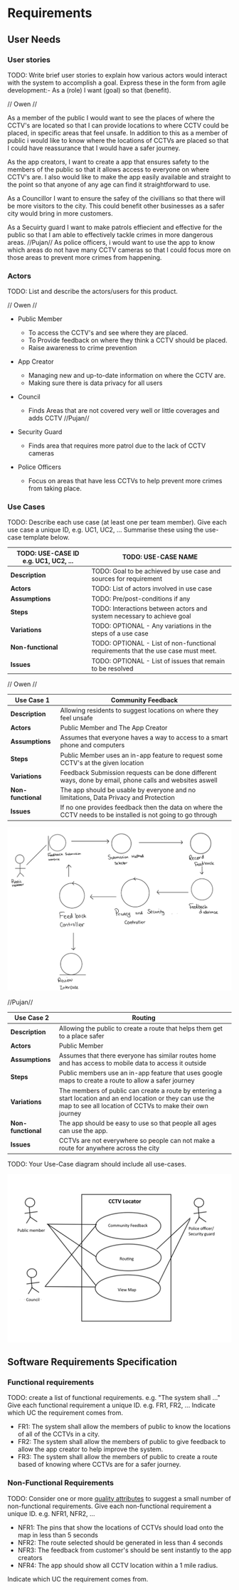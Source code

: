 # Requirements

## User Needs

### User stories
TODO: Write brief user stories to explain how various actors would interact with the system to accomplish a goal.
    Express these in the form from agile development:- As a (role) I want (goal) so that (benefit).

// Owen //  

As a member of the public I would want to see the places of where the CCTV's are located so that I can provide locations to where CCTV could be placed, in specific areas that feel unsafe. In addition to this as a member of public i would like to know where the locations of CCTVs are placed so that I could have reassurance that I would have a safer journey.

As the app creators, I want to create a app that ensures safety to the members of the public so that it allows access to everyone on where CCTV's are. I also would like to make the app easily available and straight to the point so that anyone of any age can find it straightforward to use. 

As a Councillor I want to ensure the safey of the civillians so that there will be more visitors to the city. This could benefit other businesses as a safer city would bring in more customers.

As a Secuirty guard I want to make patrols effiecient and effective for the public so that I am able to effectively tackle crimes in more dangerous areas.
//Pujan//
As police officers, i would want to use the app to know which areas do not have many CCTV cameras so that I could focus more on those areas to prevent more crimes from happening.

### Actors
TODO: List and describe the actors/users for this product.

// Owen //
- Public Member
  - To access the CCTV's and see where they are placed.
  - To Provide feedback on where they think a CCTV should be placed.
  - Raise awareness to crime prevention
 
- App Creator
  - Managing new and up-to-date information on where the CCTV are.
  - Making sure there is data privacy for all users

- Council
  - Finds Areas that are not covered very well or little coverages and adds CCTV
 //Pujan//
- Security Guard
  - Finds area that requires more patrol due to the lack of CCTV cameras

- Police Officers
  - Focus on areas that have less CCTVs to help prevent more crimes from taking place.

### Use Cases
TODO: Describe each use case (at least one per team member).
    Give each use case a unique ID, e.g. UC1, UC2, ...
    Summarise these using the use-case template below.

| TODO: USE-CASE ID e.g. UC1, UC2, ... | TODO: USE-CASE NAME | 
| -------------------------------------- | ------------------- |
| **Description** | TODO: Goal to be achieved by use case and sources for requirement |
| **Actors** | TODO: List of actors involved in use case |
| **Assumptions** | TODO: Pre/post-conditions if any</td></tr>
| **Steps** | TODO: Interactions between actors and system necessary to achieve goal |
| **Variations** | TODO: OPTIONAL - Any variations in the steps of a use case |
| **Non-functional** | TODO: OPTIONAL - List of non-functional requirements that the use case must meet. |
| **Issues** | TODO: OPTIONAL - List of issues that remain to be resolved |

// Owen //

| Use Case 1 | Community Feedback | 
| -------------------------------------- | ------------------- |
| **Description** | Allowing residents to suggest locations on where they feel unsafe |
| **Actors** | Public Member and The App Creator |
| **Assumptions** | Assumes that everyone haves a way to access to a smart phone and computers </td></tr>
| **Steps** | Public Member uses an in-app feature to request some CCTV's at the given location |
| **Variations** | Feedback Submission requests can be done different ways, done by email, phone calls and websites aswell |
| **Non-functional** | The app should be usable by everyone and no limitations, Data Privacy and Protection |
| **Issues** | If no one provides feedback then the data on where the CCTV needs to be installed is not going to go through |

![Owens Robustness Diagram](images/RobustenessOwen.png)

//Pujan// 

| Use Case 2 | Routing |
| -------------------------------------- | ------------------- |
| **Description** | Allowing the public to create a route that helps them get to a place safer |
| **Actors** | Public Member |
| **Assumptions** | Assumes that there everyone has similar routes home and has access to mobile data to access it outside </td></tr>
| **Steps** | Public members use an in-app feature that uses google maps to create a route to allow a safer journey |
| **Variations** | The members of public can create a route by entering a start location and an end location or they can use the map to see all location of CCTVs to make their own journey |
| **Non-functional** | The app should be easy to use so that people all ages can use the app. |
| **Issues** | CCTVs are not everywhere so people can not make a route for anywhere across the city |

TODO: Your Use-Case diagram should include all use-cases.

![Insert your Use-Case Diagram Here](images/OwensUseCaseDiagram.png)

## Software Requirements Specification
### Functional requirements
TODO: create a list of functional requirements. 
    e.g. "The system shall ..."
    Give each functional requirement a unique ID. e.g. FR1, FR2, ...
    Indicate which UC the requirement comes from.

- FR1: The system shall allow the members of public to know the locations of all of the CCTVs in a city.
- FR2: The system shall allow the members of public to give feedback to allow the app creator to help improve the system.
- FR3: The system shall allow the members of public to create a route based of knowing where CCTVs are for a safer journey.


### Non-Functional Requirements
TODO: Consider one or more [quality attributes](https://en.wikipedia.org/wiki/ISO/IEC_9126) to suggest a small number of non-functional requirements.
Give each non-functional requirement a unique ID. e.g. NFR1, NFR2, ...

- NFR1: The pins that show the locations of CCTVs should load onto the map in less than 5 seconds
- NFR2: The route selected should be generated in less than 4 seconds
- NFR3: The feedback from customer's should be sent instantly to the app creators
- NFR4: The app should show all CCTV location within a 1 mile radius.

Indicate which UC the requirement comes from.

